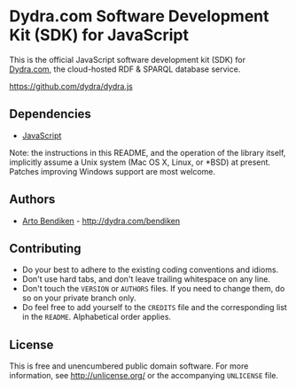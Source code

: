 Dydra.com Software Development Kit (SDK) for JavaScript
=======================================================

This is the official JavaScript software development kit (SDK) for
[Dydra.com][], the cloud-hosted RDF & SPARQL database service.

<https://github.com/dydra/dydra.js>

Dependencies
------------

* [JavaScript](http://en.wikipedia.org/wiki/JavaScript)

Note: the instructions in this README, and the operation of the library
itself, implicitly assume a Unix system (Mac OS X, Linux, or *BSD) at
present. Patches improving Windows support are most welcome.

Authors
-------

* [Arto Bendiken](https://github.com/bendiken) - <http://dydra.com/bendiken>

Contributing
------------

* Do your best to adhere to the existing coding conventions and idioms.
* Don't use hard tabs, and don't leave trailing whitespace on any line.
* Don't touch the `VERSION` or `AUTHORS` files. If you need to change them,
  do so on your private branch only.
* Do feel free to add yourself to the `CREDITS` file and the corresponding
  list in the `README`. Alphabetical order applies.

License
-------

This is free and unencumbered public domain software. For more information,
see <http://unlicense.org/> or the accompanying `UNLICENSE` file.

[JavaScript]: http://en.wikipedia.org/wiki/JavaScript
[NPM]:        http://npmjs.org/
[Seed.js]:    http://seedjs.org/
[RDF]:        http://www.w3.org/RDF/
[PDD]:        http://unlicense.org/#unlicensing-contributions
[Dydra.com]:  http://dydra.com/
